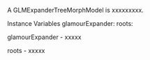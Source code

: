 A GLMExpanderTreeMorphModel is xxxxxxxxx.Instance Variables	glamourExpander:		<Object>	roots:		<Object>glamourExpander	- xxxxxroots	- xxxxx